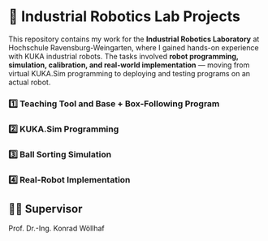 # 🤖 Industrial Robotics Lab Projects

This repository contains my work for the **Industrial Robotics Laboratory** at Hochschule Ravensburg-Weingarten, where I gained hands-on experience with KUKA industrial robots. The tasks involved **robot programming, simulation, calibration, and real-world implementation** — moving from virtual KUKA.Sim programming to deploying and testing programs on an actual robot.

### 1️⃣ Teaching Tool and Base + Box-Following Program
### 2️⃣ KUKA.Sim Programming
### 3️⃣ Ball Sorting Simulation
### 4️⃣ Real-Robot Implementation


## 👨‍🏫 Supervisor
Prof. Dr.-Ing. Konrad Wöllhaf
